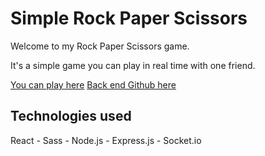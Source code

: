 # Simple Rock Paper Scissors

Welcome to my Rock Paper Scissors game.

It's a simple game you can play in real time with one friend.

[You can play here](https://rockpaperscissors-game.herokuapp.com/)
[Back end Github here](https://github.com/Nicolas-Baudvin/rock-paper-scissors-back)

## Technologies used

React - Sass - Node.js - Express.js - Socket.io
